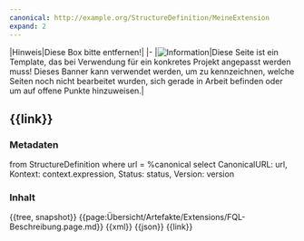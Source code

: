 ```yaml
---
canonical: http://example.org/StructureDefinition/MeineExtension
expand: 2
---
```


|Hinweis|Diese Box bitte entfernen!|
|-
|![Information](https://wiki.hl7.de/images/thumb/Under_construction_icon-blue.svg/100px-Under_construction_icon-blue.svg.png)|Diese Seite ist ein Template, das bei Verwendung für ein konkretes Projekt angepasst werden muss! Dieses Banner kann verwendet werden, um zu kennzeichnen, welche Seiten noch nicht bearbeitet wurden, sich gerade in Arbeit befinden oder um auf offene Punkte hinzuweisen.|

## {{link}}

### Metadaten

<fql>
from
	StructureDefinition
where
	url = %canonical 
select
	CanonicalURL: url, Kontext: context.expression, Status: status, Version: version
</fql>

### Inhalt

<tabs>
  <tab title="Darstellung">{{tree, snapshot}}</tab>
  <tab title="Beschreibung"> 
    {{page:Übersicht/Artefakte/Extensions/FQL-Beschreibung.page.md}}
  </tab>
  <tab title="XML">{{xml}}</tab>
  <tab title="JSON">{{json}}</tab>
  <tab title="Link">{{link}}</tab> 
</tabs>



